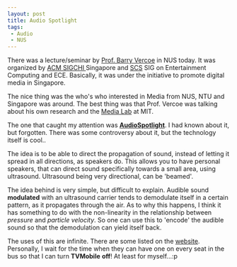 ```yaml
---
layout: post
title: Audio Spotlight
tags:
 - Audio
 - NUS
---
```


There was a lecture/seminar by [Prof. Barry Vercoe][0] in NUS today. It was organized by [ACM SIGCHI ][1]Singapore and [SCS][2] SIG on Entertainment Computing and ECE. Basically, it was under the initiative to promote digital media in Singapore.

The nice thing was the who's who interested in Media from NUS, NTU and Singapore was around. The best thing was that Prof. Vercoe was talking about his own research and the [Media Lab][3] at MIT.

The one that caught my attention was [**AudioSpotlight**][4]. I had known about it, but forgotten. There was some controversy about it, but the technology itself is cool..

The idea is to be able to direct the propagation of sound, instead of letting it spread in all directions, as speakers do. This allows you to have personal speakers, that can direct sound specifically towards a small area, using ultrasound. Ultrasound being very directional, can be 'beamed'.

The idea behind is very simple, but difficult to explain. Audible sound **modulated** with an ultrasound carrier tends to demodulate itself in a certain pattern, as it propagates through the air. As to why this happens, I think it has something to do with the non-linearity in the relationship between _pressure_ and _particle velocity_. So one can use this to 'encode' the audible sound so that the demodulation can yield itself back.

The uses of this are infinite. There are some listed on the [website][5]. Personally, I wait for the time when they can have one on every seat in the bus so that I can turn **TVMobile** **off**! At least for myself...:p


[0]: http://www.media.mit.edu/people/bv
[1]: http://www.acm.org/sigchi/
[2]: http://www.scs.org.sg/SI_Grp.php
[3]: http://www.media.mit.edu/
[4]: http://www.holosonics.com/index.html
[5]: http://www.holosonics.com/

